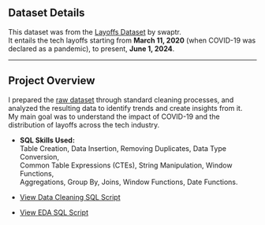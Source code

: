 ## Dataset Details  

This dataset was from the [Layoffs Dataset](https://github.com/swaptr/layoffs-dataset) by swaptr.  
It entails the tech layoffs starting from **March 11, 2020** (when COVID-19 was declared as a pandemic), to present, **June 1, 2024**.  

---

## Project Overview  

I prepared the [raw dataset](https://github.com/swaptr/layoffs-dataset) through standard cleaning processes, and analyzed the resulting data to identify trends and create insights from it.  
My main goal was to understand the impact of COVID-19 and the distribution of layoffs across the tech industry.  

- **SQL Skills Used:**  
  Table Creation, Data Insertion, Removing Duplicates, Data Type Conversion,  
  Common Table Expressions (CTEs), String Manipulation, Window Functions,  
  Aggregations, Group By, Joins, Window Functions, Date Functions.  

- [View Data Cleaning SQL Script](./data_cleaning.sql)  
- [View EDA SQL Script](./eda.sql)  
